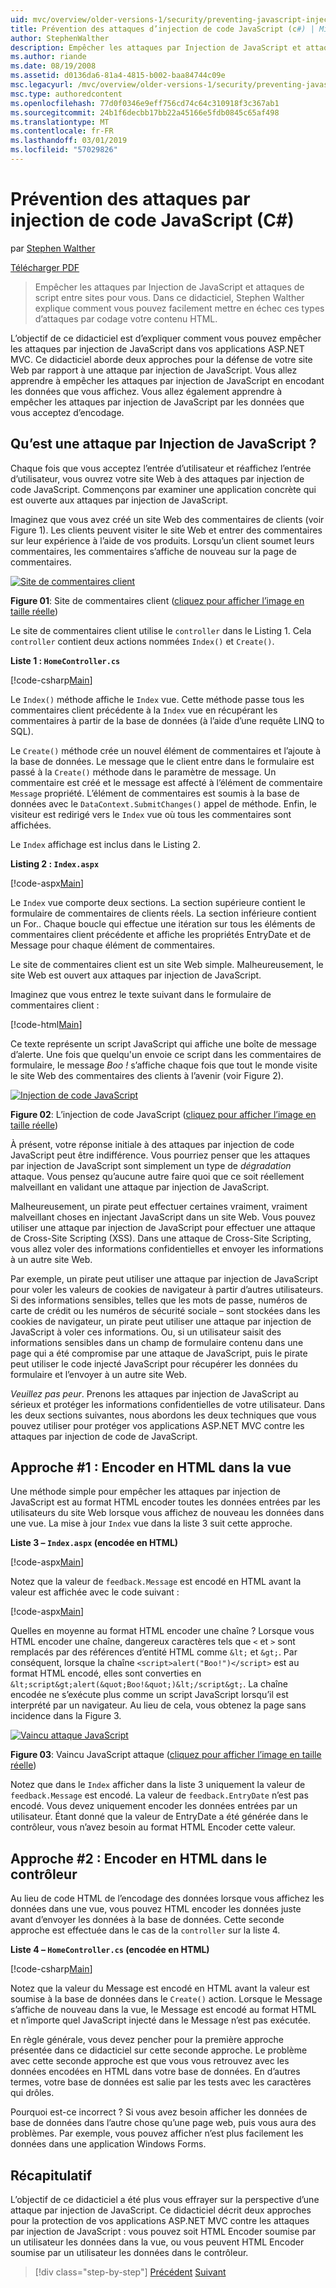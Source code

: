 ```yaml
---
uid: mvc/overview/older-versions-1/security/preventing-javascript-injection-attacks-cs
title: Prévention des attaques d’injection de code JavaScript (c#) | Microsoft Docs
author: StephenWalther
description: Empêcher les attaques par Injection de JavaScript et attaques de script entre sites pour vous. Dans ce didacticiel, Stephen Walther explique comment vous pouvez facilement de...
ms.author: riande
ms.date: 08/19/2008
ms.assetid: d0136da6-81a4-4815-b002-baa84744c09e
msc.legacyurl: /mvc/overview/older-versions-1/security/preventing-javascript-injection-attacks-cs
msc.type: authoredcontent
ms.openlocfilehash: 77d0f0346e9eff756cd74c64c310918f3c367ab1
ms.sourcegitcommit: 24b1f6decbb17bb22a45166e5fdb0845c65af498
ms.translationtype: MT
ms.contentlocale: fr-FR
ms.lasthandoff: 03/01/2019
ms.locfileid: "57029826"
---
```

<a name="preventing-javascript-injection-attacks-c"></a>Prévention des attaques par injection de code JavaScript (C#)
====================
par [Stephen Walther](https://github.com/StephenWalther)

[Télécharger PDF](http://download.microsoft.com/download/8/4/8/84843d8d-1575-426c-bcb5-9d0c42e51416/ASPNET_MVC_Tutorial_06_CS.pdf)

> Empêcher les attaques par Injection de JavaScript et attaques de script entre sites pour vous. Dans ce didacticiel, Stephen Walther explique comment vous pouvez facilement mettre en échec ces types d’attaques par codage votre contenu HTML.


L’objectif de ce didacticiel est d’expliquer comment vous pouvez empêcher les attaques par injection de JavaScript dans vos applications ASP.NET MVC. Ce didacticiel aborde deux approches pour la défense de votre site Web par rapport à une attaque par injection de JavaScript. Vous allez apprendre à empêcher les attaques par injection de JavaScript en encodant les données que vous affichez. Vous allez également apprendre à empêcher les attaques par injection de JavaScript par les données que vous acceptez d’encodage.

## <a name="what-is-a-javascript-injection-attack"></a>Qu’est une attaque par Injection de JavaScript ?

Chaque fois que vous acceptez l’entrée d’utilisateur et réaffichez l’entrée d’utilisateur, vous ouvrez votre site Web à des attaques par injection de code JavaScript. Commençons par examiner une application concrète qui est ouverte aux attaques par injection de JavaScript.

Imaginez que vous avez créé un site Web des commentaires de clients (voir Figure 1). Les clients peuvent visiter le site Web et entrer des commentaires sur leur expérience à l’aide de vos produits. Lorsqu’un client soumet leurs commentaires, les commentaires s’affiche de nouveau sur la page de commentaires.


[![Site de commentaires client](preventing-javascript-injection-attacks-cs/_static/image2.png)](preventing-javascript-injection-attacks-cs/_static/image1.png)

**Figure 01**: Site de commentaires client ([cliquez pour afficher l’image en taille réelle](preventing-javascript-injection-attacks-cs/_static/image3.png))


Le site de commentaires client utilise le `controller` dans le Listing 1. Cela `controller` contient deux actions nommées `Index()` et `Create()`.

**Liste 1 : `HomeController.cs`**

[!code-csharp[Main](preventing-javascript-injection-attacks-cs/samples/sample1.cs)]

Le `Index()` méthode affiche le `Index` vue. Cette méthode passe tous les commentaires client précédente à la `Index` vue en récupérant les commentaires à partir de la base de données (à l’aide d’une requête LINQ to SQL).

Le `Create()` méthode crée un nouvel élément de commentaires et l’ajoute à la base de données. Le message que le client entre dans le formulaire est passé à la `Create()` méthode dans le paramètre de message. Un commentaire est créé et le message est affecté à l’élément de commentaire `Message` propriété. L’élément de commentaires est soumis à la base de données avec le `DataContext.SubmitChanges()` appel de méthode. Enfin, le visiteur est redirigé vers le `Index` vue où tous les commentaires sont affichées.

Le `Index` affichage est inclus dans le Listing 2.

**Listing 2 : `Index.aspx`**

[!code-aspx[Main](preventing-javascript-injection-attacks-cs/samples/sample2.aspx)]

Le `Index` vue comporte deux sections. La section supérieure contient le formulaire de commentaires de clients réels. La section inférieure contient un For.. Chaque boucle qui effectue une itération sur tous les éléments de commentaires client précédente et affiche les propriétés EntryDate et de Message pour chaque élément de commentaires.

Le site de commentaires client est un site Web simple. Malheureusement, le site Web est ouvert aux attaques par injection de JavaScript.

Imaginez que vous entrez le texte suivant dans le formulaire de commentaires client :

[!code-html[Main](preventing-javascript-injection-attacks-cs/samples/sample3.html)]

Ce texte représente un script JavaScript qui affiche une boîte de message d’alerte. Une fois que quelqu'un envoie ce script dans les commentaires de formulaire, le message <em>Boo !</em> s’affiche chaque fois que tout le monde visite le site Web des commentaires des clients à l’avenir (voir Figure 2).


[![Injection de code JavaScript](preventing-javascript-injection-attacks-cs/_static/image5.png)](preventing-javascript-injection-attacks-cs/_static/image4.png)

**Figure 02**: L’injection de code JavaScript ([cliquez pour afficher l’image en taille réelle](preventing-javascript-injection-attacks-cs/_static/image6.png))


À présent, votre réponse initiale à des attaques par injection de code JavaScript peut être indifférence. Vous pourriez penser que les attaques par injection de JavaScript sont simplement un type de *dégradation* attaque. Vous pensez qu’aucune autre faire quoi que ce soit réellement malveillant en validant une attaque par injection de JavaScript.

Malheureusement, un pirate peut effectuer certaines vraiment, vraiment malveillant choses en injectant JavaScript dans un site Web. Vous pouvez utiliser une attaque par injection de JavaScript pour effectuer une attaque de Cross-Site Scripting (XSS). Dans une attaque de Cross-Site Scripting, vous allez voler des informations confidentielles et envoyer les informations à un autre site Web.

Par exemple, un pirate peut utiliser une attaque par injection de JavaScript pour voler les valeurs de cookies de navigateur à partir d’autres utilisateurs. Si des informations sensibles, telles que les mots de passe, numéros de carte de crédit ou les numéros de sécurité sociale – sont stockées dans les cookies de navigateur, un pirate peut utiliser une attaque par injection de JavaScript à voler ces informations. Ou, si un utilisateur saisit des informations sensibles dans un champ de formulaire contenu dans une page qui a été compromise par une attaque de JavaScript, puis le pirate peut utiliser le code injecté JavaScript pour récupérer les données du formulaire et l’envoyer à un autre site Web.

*Veuillez pas peur*. Prenons les attaques par injection de JavaScript au sérieux et protéger les informations confidentielles de votre utilisateur. Dans les deux sections suivantes, nous abordons les deux techniques que vous pouvez utiliser pour protéger vos applications ASP.NET MVC contre les attaques par injection de code de JavaScript.

## <a name="approach-1-html-encode-in-the-view"></a>Approche #1 : Encoder en HTML dans la vue

Une méthode simple pour empêcher les attaques par injection de JavaScript est au format HTML encoder toutes les données entrées par les utilisateurs du site Web lorsque vous affichez de nouveau les données dans une vue. La mise à jour `Index` vue dans la liste 3 suit cette approche.

**Liste 3 – `Index.aspx` (encodée en HTML)**

[!code-aspx[Main](preventing-javascript-injection-attacks-cs/samples/sample4.aspx)]

Notez que la valeur de `feedback.Message` est encodé en HTML avant la valeur est affichée avec le code suivant :

[!code-aspx[Main](preventing-javascript-injection-attacks-cs/samples/sample5.aspx)]

Quelles en moyenne au format HTML encoder une chaîne ? Lorsque vous HTML encoder une chaîne, dangereux caractères tels que `<` et `>` sont remplacés par des références d’entité HTML comme `&lt;` et `&gt;`. Par conséquent, lorsque la chaîne `<script>alert("Boo!")</script>` est au format HTML encodé, elles sont converties en `&lt;script&gt;alert(&quot;Boo!&quot;)&lt;/script&gt;`. La chaîne encodée ne s’exécute plus comme un script JavaScript lorsqu’il est interprété par un navigateur. Au lieu de cela, vous obtenez la page sans incidence dans la Figure 3.


[![Vaincu attaque JavaScript](preventing-javascript-injection-attacks-cs/_static/image8.png)](preventing-javascript-injection-attacks-cs/_static/image7.png)

**Figure 03**: Vaincu JavaScript attaque ([cliquez pour afficher l’image en taille réelle](preventing-javascript-injection-attacks-cs/_static/image9.png))


Notez que dans le `Index` afficher dans la liste 3 uniquement la valeur de `feedback.Message` est encodé. La valeur de `feedback.EntryDate` n’est pas encodé. Vous devez uniquement encoder les données entrées par un utilisateur. Étant donné que la valeur de EntryDate a été générée dans le contrôleur, vous n’avez besoin au format HTML Encoder cette valeur.

## <a name="approach-2-html-encode-in-the-controller"></a>Approche #2 : Encoder en HTML dans le contrôleur

Au lieu de code HTML de l’encodage des données lorsque vous affichez les données dans une vue, vous pouvez HTML encoder les données juste avant d’envoyer les données à la base de données. Cette seconde approche est effectuée dans le cas de la `controller` sur la liste 4.

**Liste 4 – `HomeController.cs` (encodée en HTML)**

[!code-csharp[Main](preventing-javascript-injection-attacks-cs/samples/sample6.cs)]

Notez que la valeur du Message est encodé en HTML avant la valeur est soumise à la base de données dans le `Create()` action. Lorsque le Message s’affiche de nouveau dans la vue, le Message est encodé au format HTML et n’importe quel JavaScript injecté dans le Message n’est pas exécutée.

En règle générale, vous devez pencher pour la première approche présentée dans ce didacticiel sur cette seconde approche. Le problème avec cette seconde approche est que vous vous retrouvez avec les données encodées en HTML dans votre base de données. En d’autres termes, votre base de données est salie par les tests avec les caractères qui drôles.

Pourquoi est-ce incorrect ? Si vous avez besoin afficher les données de base de données dans l’autre chose qu’une page web, puis vous aura des problèmes. Par exemple, vous pouvez afficher n’est plus facilement les données dans une application Windows Forms.

## <a name="summary"></a>Récapitulatif

L’objectif de ce didacticiel a été plus vous effrayer sur la perspective d’une attaque par injection de JavaScript. Ce didacticiel décrit deux approches pour la protection de vos applications ASP.NET MVC contre les attaques par injection de JavaScript : vous pouvez soit HTML Encoder soumise par un utilisateur les données dans la vue, ou vous peuvent HTML Encoder soumise par un utilisateur les données dans le contrôleur.

> [!div class="step-by-step"]
> [Précédent](authenticating-users-with-windows-authentication-cs.md)
> [Suivant](authenticating-users-with-forms-authentication-vb.md)
